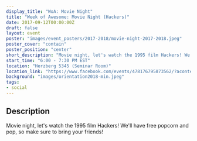 ```yaml
---
display_title: "WoA: Movie Night"
title: "Week of Awesome: Movie Night (Hackers)"
date: 2017-09-12T00:00:00Z
draft: false
layout: event
poster: "images/event_posters/2017-2018/movie-night-2017-2018.jpeg"
poster_cover: "contain"
poster_position: "center"
short_description: "Movie night, let's watch the 1995 film Hackers! We'll have free popcorn and pop, so make sure to bring your friends!"
start_time: "6:00 - 7:30 PM EST"
location: "Herzberg 5345 (Seminar Room)"
location_link: "https://www.facebook.com/events/478176795873562/?acontext=%7B%22event_action_history%22%3A[%7B%22surface%22%3A%22page%22%7D]%7D"
background: "images/orientation2018-min.jpeg"
tags:
- social
---
```


## Description

Movie night, let's watch the 1995 film Hackers! We'll have free popcorn and pop, so make sure to bring your friends!

